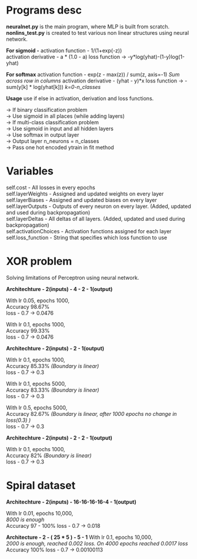 # Programs desc

**neuralnet.py** is the main program, where MLP is built from scratch. <br/>
**nonlins_test.py** is created to test various non linear structures using neural network.

**For sigmoid -**
activation function - 1/(1+exp(-z))     <br/>
activation derivative - a * (1.0 - a)
loss function -> -y*log(yhat)-(1-y)log(1-yhat)


**For softmax**
activation function - exp(z - max(z)) / sum(z, axis=-1)     _Sum across row in columns_
activation derivative - (yhat - y)*x
loss function -> -sum(y[k] * log(yhat[k])) *k=0-n_classes*

**Usage**
use if else in activation, derivation and loss functions.<br/>

-> If binary classification problem                      <br/>
    -> Use sigmoid in all places (while adding layers)     <br/>
-> If multi-class classification problem                <br/>
    -> Use sigmoid in input and all hidden layers     <br/>
    -> Use softmax in output layer                      <br/>
    -> Output layer n_neurons = n_classes                <br/>
    -> Pass one hot encoded ytrain in fit method



# Variables

self.cost - All losses in every epochs    <br/>
self.layerWeights - Assigned and updated weights on every layer    <br/>
self.layerBiases - Assigned and updated biases on every layer    <br/>
self.layerOutputs - Outputs of every neuron on every layer. (Added, updated and used during backpropagation)    <br/>
self.layerDeltas - All deltas of all layers. (Added, updated and used during backpropagation)    <br/>
self.activationChoices - Activation functions assigned for each layer    <br/>
self.loss_function - String that specifies which loss function to use    <br/>



# XOR problem
Solving limitations of Perceptron using neural network.


**Architechture - 2(inputs) - 4 - 2 - 1(output)**

With lr 0.05, epochs 1000,<br/>
    Accuracy 98.67%<br/>
    loss - 0.7 -> 0.0476

With lr 0.1, epochs 1000,<br/>
    Accuracy 99.33%<br/>
    loss - 0.7 -> 0.0476


**Architechture - 2(inputs) - 2 - 1(output)**

With lr 0.1, epochs 1000,<br/>
    Accuracy 85.33% _(Boundary is linear)_    <br/>
    loss - 0.7 -> 0.3

With lr 0.1, epochs 5000,<br/>
    Accuracy 83.33% _(Boundary is linear)_<br/>
    loss - 0.7 -> 0.3

With lr 0.5, epochs 5000,<br/>
    Accuracy 82.67% _(Boundary is linear, after 1000 epochs no change in loss(0.3) )_<br/>
    loss - 0.7 -> 0.3


**Architechture - 2(inputs) - 2 - 2 - 1(output)**

With lr 0.1, epochs 1000,<br/>
    Accuracy 82% _(Boundary is linear)_    <br/>
    loss - 0.7 -> 0.3



# Spiral dataset

**Architechture - 2(inputs) - 16-16-16-16-4 - 1(output)**

With lr 0.01, epochs 10,000,<br/>
    _8000 is enough_    <br/>
    Accuracy 97 - 100%
    loss - 0.7 -> 0.018

**Architecture - 2 - ( 25 * 5 ) - 5 - 1**
With lr 0.1, epochs 10,000,<br/>
    _2000 is enough, reached 0.002 loss. On 4000 epochs reached 0.0017 loss_    <br/>
    Accuracy 100%
    loss - 0.7 -> 0.00100113

